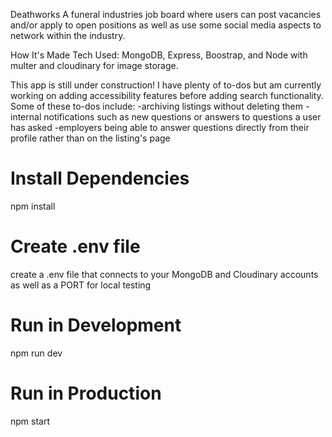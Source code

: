 Deathworks
A funeral industries job board where users can post vacancies and/or apply to open positions as well as use some social media aspects to network within the industry.

How It's Made
Tech Used: MongoDB, Express, Boostrap, and Node with multer and cloudinary for image storage.

This app is still under construction! I have plenty of to-dos but am currently working on adding accessibility features before adding search functionality.
Some of these to-dos include:
    -archiving listings without deleting them
    -internal notifications such as new questions or answers to questions a user has asked
    -employers being able to answer questions directly from their profile rather than on the    listing's page

# Install Dependencies

npm install

# Create .env file

create a .env file that connects to your MongoDB and Cloudinary accounts as well as a PORT for local testing

# Run in Development

npm run dev

# Run in Production

npm start
